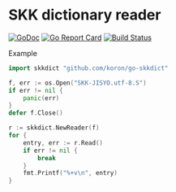 # SKK dictionary reader

[![GoDoc](https://godoc.org/github.com/koron/go-skkdict?status.svg)](https://godoc.org/github.com/koron/go-skkdict)
[![Go Report Card](https://goreportcard.com/badge/github.com/koron/go-skkdict)](https://goreportcard.com/report/github.com/koron/go-skkdict)
[![Build Status](https://travis-ci.org/koron/go-skkdict.svg?branch=master)](https://travis-ci.org/koron/go-skkdict)

Example

```go
import skkdict "github.com/koron/go-skkdict"

f, err := os.Open("SKK-JISYO.utf-8.S")
if err != nil {
	panic(err)
}
defer f.Close()

r := skkdict.NewReader(f)
for {
	entry, err := r.Read()
	if err != nil {
		break
	}
	fmt.Printf("%+v\n", entry)
}
```
